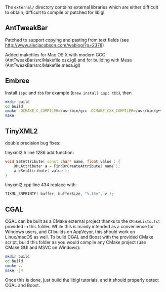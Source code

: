 The `external/` directory contains external libraries which are either difficult to obtain, difficult to compile or patched for libigl.

## AntTweakBar

Patched to support copying and pasting from text fields (see http://www.alecjacobson.com/weblog/?p=2378)

Added makefiles for Mac OS X with modern GCC (AntTweakBar/src/Makefile.osx.igl) and for building with Mesa (AntTweakBar/src/Makefile.mesa.igl)

## Embree

Install `ispc`  and `tbb` for example (`brew install ispc tbb`), then

```bash
mkdir build
cd build
cmake -DCMAKE_C_COMPILER=/usr/bin/gcc -DCMAKE_CXX_COMPILER=/usr/bin/g++ -DCMAKE_BUILD_TYPE=Release ..
make
```

## TinyXML2

double precision bug fixes:

tinyxml2.h line 1286 add function:

```cpp
void SetAttribute( const char* name, float value ) {
	XMLAttribute* a = FindOrCreateAttribute( name );
	a->SetAttribute( value );
}
```

tinyxml2.cpp line 434 replace with:

```cpp
TIXML_SNPRINTF( buffer, bufferSize, "%.15e", v );
```

## CGAL

CGAL can be built as a CMake external project thanks to the `CMakeLists.txt` provided in this folder. While this is mainly intended as a convenience for Windows users, and CI builds on AppVeyor, this should work on Linux/macOS as well. To build CGAL and Boost with the provided CMake script, build this folder as you would compile any CMake project (use CMake GUI and MSVC on Windows):

```bash
mkdir build
cd build
cmake ..
make -j4
```

Once this is done, just build the libigl tutorials, and it should properly detect CGAL and Boost.

